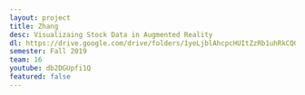 ```yaml
---
layout: project
title: Zhang
desc: Visualizaing Stock Data in Augmented Reality
dl: https://drive.google.com/drive/folders/1yeLjblAhcpcHUItZzRb1uhRkCQGQ9np9
semester: Fall 2019
team: 16
youtube: db2DGUpfi1Q
featured: false
---
```

